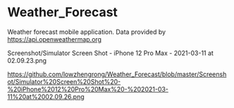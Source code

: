 # Weather_Forecast
Weather forecast mobile application. Data provided by https://api.openweathermap.org


Screenshot/Simulator Screen Shot - iPhone 12 Pro Max - 2021-03-11 at 02.09.23.png

https://github.com/lowzhengrong/Weather_Forecast/blob/master/Screenshot/Simulator%20Screen%20Shot%20-%20iPhone%2012%20Pro%20Max%20-%202021-03-11%20at%2002.09.26.png
